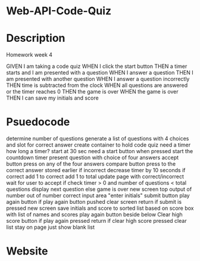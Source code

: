 # Web-API-Code-Quiz

# Description
Homework week 4

GIVEN I am taking a code quiz
WHEN I click the start button
THEN a timer starts and I am presented with a question
WHEN I answer a question
THEN I am presented with another question
WHEN I answer a question incorrectly
THEN time is subtracted from the clock
WHEN all questions are answered or the timer reaches 0
THEN the game is over
WHEN the game is over
THEN I can save my initials and score

# Psuedocode
determine number of questions 
generate a list of questions with 4 choices and slot for correct answer 
create container to hold code quiz
need a timer how long a timer?  start at 30 sec 
need a start button when pressed 
start the countdown timer 
  present question with choice of four answers
  accept button press on any of the four answers 
  compare button press to the correct answer stored earlier 
    if incorrect decrease timer by 10 seconds 
    if correct add 1 to correct 
    add 1 to total
    update page with correct/incorrect wait for user to accept 
    if check timer > 0 and number of questions < total questions 
      display next question 
    else
      game is over
      new screen 
        top output of number out of number correct
        input area "enter initials"
        submit button 
        play again button 
	  if play again button pushed 
	    clear screen
	    return
	  if submit is pressed 
	    new screen 
	    save initials and score to sorted list based on score 
	    box with list of names and scores 
	    play again button beside below 
	    Clear high score button 
	      if play again pressed 
	        return 
	      if clear high score pressed
	        clear list 
	        stay on page just show blank list 

# Website

